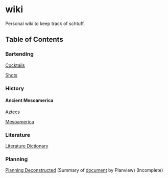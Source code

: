 # wiki

Personal wiki to keep track of schtuff.

## Table of Contents

### Bartending

[Cocktails](bartending/cocktails.md)

[Shots](bartending/shots.md)

### History

#### Ancient Mesoamerica

[Aztecs](ancientMesoamerica/aztecs.md)

[Mesoamerica](ancientMesoamerica/mesoamerica.md)

### Literature

[Literature Dictionary](literature/litdictionary.md)

### Planning

[Planning Deconstructed](planning/planning-deconstructed.md) (Summary of [document](planning/assets/Planning-deconstructed.pdf) by Planview) (Incomplete)